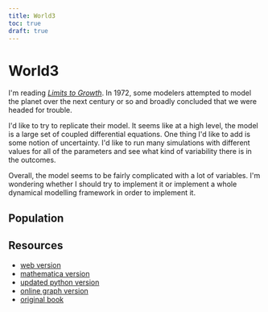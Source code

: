 ```yaml
---
title: World3
toc: true
draft: true
---
```

# World3

I'm reading [*Limits to
Growth*](https://en.wikipedia.org/wiki/The_Limits_to_Growth).  In 1972, some
modelers attempted to model the planet over the next century or so and broadly
concluded that we were headed for trouble.

I'd like to try to replicate their model.  It seems like at a high level, the
model is a large set of coupled differential equations.  One thing I'd like to
add is some notion of uncertainty.  I'd like to run many simulations with
different values for all of the parameters and see what kind of variability
there is in the outcomes.

Overall, the model seems to be fairly complicated with a lot of variables.  I'm
wondering whether I should try to implement it or implement a whole dynamical
modelling framework in order to implement it.

## Population



## Resources

 * [web version](http://bit-player.org/extras/limits/ltg.html)
 * [mathematica version](https://reference.wolfram.com/system-modeler/libraries/SystemDynamics/SystemDynamics.WorldDynamics.World3.Population_Dynamics.html)
 * [updated python version](https://github.com/TimSchell98/PyWorld3-03/blob/main/pyworld3/population.py)
 * [online graph version](https://insightmaker.com/insight/4Y4ESyqIuz0amEcnKYwHzh/The-World3-03-Model-with-Scenario-Description)
 * [original book](https://archive.org/details/dynamicsofgrowth0000unse/page/54/mode/2up?view=theater)

